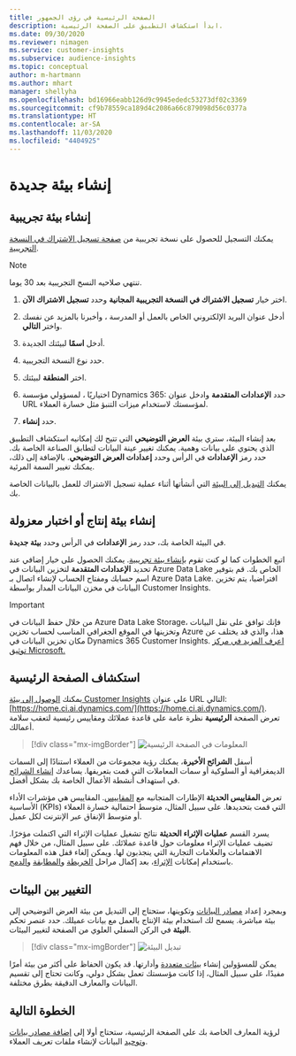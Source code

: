 ```yaml
---
title: الصفحة الرئيسية في رؤى الجمهور
description: ابدأ استكشاف التطبيق على الصفحة الرئيسية.
ms.date: 09/30/2020
ms.reviewer: nimagen
ms.service: customer-insights
ms.subservice: audience-insights
ms.topic: conceptual
author: m-hartmann
ms.author: mhart
manager: shellyha
ms.openlocfilehash: bd16966eabb126d9c9945ededc53273df02c3369
ms.sourcegitcommit: cf9b78559ca189d4c2086a66c879098d56c0377a
ms.translationtype: HT
ms.contentlocale: ar-SA
ms.lasthandoff: 11/03/2020
ms.locfileid: "4404925"
---
```

# <a name="create-a-new-environment"></a>إنشاء بيئة جديدة

## <a name="create-a-trial-environment"></a>إنشاء بيئة تجريبية

يمكنك التسجيل للحصول على نسخة تجريبية من [صفحة تسجيل الاشتراك في النسخة التجريبية](https://dynamics.microsoft.com/get-started/free-trial/?appname=customerinsights). 

> [!NOTE]
> تنتهي صلاحيه النسخ التجريبية بعد 30 يوما.

1. اختر خيار **تسجيل الاشتراك في النسخة التجريبية المجانية** وحدد **تسجيل الاشتراك الآن**.

1. أدخل عنوان البريد الإلكتروني الخاص بالعمل أو المدرسة ، وأخبرنا بالمزيد عن نفسك واختر **التالي**.

1. أدخل **اسمًا** لبيئتك الجديدة. 

1. حدد نوع النسخة التجريبية.

1. اختر **المنطقة** لبيئتك.

1. اختياريًا ، لمسؤولي مؤسسة Dynamics 365: حدد **الإعدادات المتقدمة** وادخل عنوان URL لمؤسستك لاستخدام ميزات التنبؤ مثل خسارة العملاء.

1. حدد **إنشاء**. 

بعد إنشاء البيئة، ستري بيئة **العرض التوضيحي** التي تتيح لك إمكانيه استكشاف التطبيق الذي يحتوي على بيانات وهمية. يمكنك تغيير عينة البيانات لتطابق الصناعة الخاصة بك. حدد رمز **الإعدادات** في الرأس وحدد **إعدادات العرض التوضيحي**. بالإضافة إلى ذلك، يمكنك تغيير السمة المرئية. 

يمكنك [التبديل إلى البيئة](#change-between-environments) التي أنشأتها أثناء عملية تسجيل الاشتراك للعمل بالبيانات الخاصة بك.

## <a name="create-a-new-production-or-sandbox-environment"></a>إنشاء بيئة إنتاج أو اختبار معزولة

في البيئة الخاصة بك، حدد رمز **الإعدادات** في الرأس وحدد **بيئة جديدة**.

اتبع الخطوات كما لو كنت تقوم [بإنشاء بيئة تجريبية](#create-a-trial-environment). يمكنك الحصول على خيار إضافي عند تحديد **الإعدادات المتقدمة** لتخزين البيانات في Azure Data Lake الخاص بك. قم بتوفير اسم حسابك ومفتاح الحساب لإنشاء اتصال بـ Azure Data Lake. افتراضيا، يتم تخزين البيانات في مخزن البيانات المدار بواسطة Customer Insights.

> [!IMPORTANT]
> من خلال حفظ البيانات في Azure Data Lake Storage، فإنك توافق على نقل البيانات وتخزينها في الموقع الجغرافي المناسب لحساب تخزين Azure هذا، والذي قد يختلف عن مكان تخزين البيانات في Dynamics 365 Customer Insights. [اعرف المزيد في مركز توثيق Microsoft.](https://www.microsoft.com/trust-center)

## <a name="explore-the-home-page"></a>استكشاف الصفحة الرئيسية

يمكنك [الوصول إلى بيئة Customer Insights](https://home.ci.ai.dynamics.com/) على عنوان URL التالي: [https://home.ci.ai.dynamics.com/](https://home.ci.ai.dynamics.com/).
تعرض الصفحة **الرئيسية** نظرة عامة على قاعدة عملائك ومقاييس رئيسية لتعقب سلامة أعمالك.

> [!div class="mx-imgBorder"] 
> ![المعلومات في الصفحة الرئيسية](media/home-page-insights.png "المعلومات في الصفحة الرئيسية")

أسفل **الشرائح الأخيرة**، يمكنك رؤية مجموعات من العملاء استنادًا إلى السمات الديمغرافية أو السلوكية أو سمات المعاملات التي قمت بتعريفها. يساعدك [إنشاء الشرائح](segments.md) في استهداف أنشطة الأعمال الخاصة بك بشكل أفضل.

تعرض **المقاييس الحديثة** الإطارات المتجانبه مع [المقاييس](measures.md). المقاييس هي مؤشرات الأداء الأساسية (KPIs) التي قمت بتحديدها. على سبيل المثال، متوسط احتمالية خسارة العملاء أو متوسط الإنفاق عبر الإنترنت لكل عميل.

يسرد القسم **عمليات الإثراء الحديثة** نتائج تشغيل عمليات الإثراء التي اكتملت مؤخرًا. تضيف عمليات الإثراء معلومات حول قاعدة عملائك. على سبيل المثال، من خلال فهم الاهتمامات والعلامات التجارية التي ينجذبون لها. ويمكن إلغاء قفل هذه المعلومات باستخدام إمكانات [الإثراء](enrichment-microsoft-graph.md)، بعد إكمال مراحل [الخريطة](map-entities.md) و[المطابقة](match-entities.md) و[الدمج](merge-entities.md).

## <a name="change-between-environments"></a>التغيير بين البيئات

وبمجرد إعداد [مصادر البيانات](data-sources.md) وتكوينها، ستحتاج إلى التبديل من بيئة العرض التوضيحي إلى بيئة مباشرة. يسمح لك استخدام بيئة الإنتاج بالعمل مع بيانات عميلك. حدد عنصر تحكم **البيئة** في الركن السفلي العلوي من الصفحة لتغيير البيئات.

> [!div class="mx-imgBorder"] 
> ![تبديل البيئة](media/home-page-environment-switcher.png "تبديل البيئة")

يمكن للمسؤولين إنشاء [بيئات متعددة](manage-environments.md) وأدارتها. قد يكون الحفاظ على أكثر من بيئة أمرًا مفيدًا، على سبيل المثال، إذا كانت مؤسستك تعمل بشكل دولي، وكانت تحتاج إلى تقسيم البيانات والمعارف الدقيقة بطرق مختلفة.

## <a name="next-step"></a>الخطوة التالية

لرؤية المعارف الخاصة بك على الصفحة الرئيسية، ستحتاج أولا إلى [إضافة مصادر بيانات](data-sources.md) و[توحيد](data-unification.md) البيانات لإنشاء ملفات تعريف العملاء.

